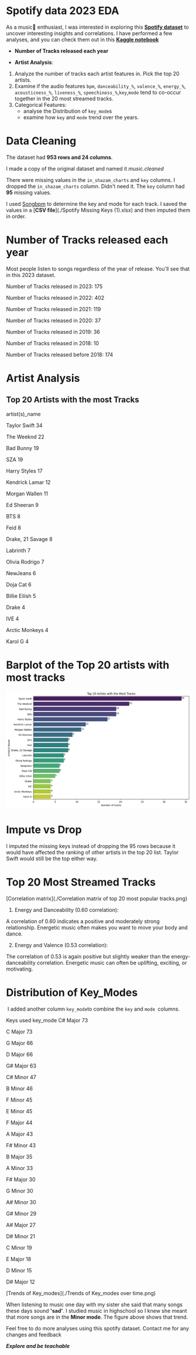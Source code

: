 # **Spotify data 2023 EDA**

As a music🎵 enthusiast, I was interested in exploring this **[Spotify dataset](https://www.kaggle.com/datasets/nelgiriyewithana/top-spotify-songs-2023)** to uncover interesting insights and correlations. I have performed a few analyses, and you can check them out in this **[Kaggle notebook](https://www.kaggle.com/code/wilfridawere/spotify-data-2023-eda)**

* **Number of Tracks released each year**

* **Artist Analysis**:
1. Analyze the number of tracks each artist features in. Pick the top 20 artists. 
1. Examine if the audio features `bpm`, `danceability_%`, `valence_%`, `energy_%`, `acousticness_%`, `liveness_%`, `speechiness_%`,`key`,`mode` tend to co-occur together in the 20 most streamed tracks.
1. Categorical Features: 
   * analyse the Distribution of `key_mode`s
   * examine how `key` and `mode` trend over the years.

# Data Cleaning

The dataset had **953 rows and 24 columns**.

I made a copy of the original dataset and named it *music.cleaned*

There were missing values in the `in_shazam_charts` and `key` columns. I dropped the `in_shazam_charts` column. Didn't need it. The `key` column had **95** missing values.

I used  [Songbpm](https://songbpm.com/) to determine the key and mode for each track. I saved the values in a [**CSV file**](./Spotify Missing Keys (1).xlsx) and then imputed them in order.

# Number of Tracks released each year

Most people listen to songs regardless of the year of release. You'll see that in this 2023 dataset.

Number of Tracks released in 2023: 175

Number of Tracks released in 2022: 402

Number of Tracks released in 2021: 119

Number of Tracks released in 2020: 37

Number of Tracks released in 2019: 36

Number of Tracks released in 2018: 10

Number of Tracks released before 2018: 174

# Artist Analysis

## Top 20 Artists with the most Tracks

artist(s)_name

Taylor Swift        34

The Weeknd          22

Bad Bunny           19

SZA                 19

Harry Styles        17

Kendrick Lamar      12

Morgan Wallen       11

Ed Sheeran           9

BTS                  8

Feid                 8

Drake, 21 Savage     8

Labrinth             7

Olivia Rodrigo       7

NewJeans             6

Doja Cat             6

Billie Eilish        5

Drake                4

IVE                  4

Arctic Monkeys       4

Karol G              4

# Barplot of the Top 20 artists with most tracks

![Alt text](./Barplot%20of%20Top%2020%20artists%20with%20most%20tracks.png)

# Impute vs Drop

I imputed the missing keys instead of dropping the 95 rows because it would have affected the ranking of other artists in the top 20 list. Taylor Swift would still be the top either way.

# Top 20 Most Streamed Tracks

[Correlation matrix](./Correlation matrix of top 20 most popular tracks.png)

1. Energy and Danceability (0.60 correlation):

A correlation of 0.60 indicates a positive and moderately strong relationship.
Energetic music often makes you want to move your body and dance.

2. Energy and Valence (0.53 correlation):

The correlation of 0.53 is again positive but slightly weaker than the energy-danceability correlation.
Energetic music can often be uplifting, exciting, or motivating.

# Distribution of Key_Modes
​
I added another column `key_mode`to combine the `key` and `mode `columns.

Keys used key_mode
C# Major    73

C Major     73

G Major     66

D Major     66

G# Major    63

C# Minor    47

B Minor     46

F Minor     45

E Minor     45

F Major     44

A Major     43

F# Minor    43

B Major     35

A Minor     33

F# Major    30

G Minor     30

A# Minor    30

G# Minor    29

A# Major    27

D# Minor    21

C Minor     19

E Major     18

D Minor     15

D# Major    12

[Trends of Key_modes](./Trends of Key_modes over time.png)

When listening to music one day with my sister she said that many songs these days sound **'sad'**. I studied music in highschool so I knew she meant that more songs are in the **Minor mode**. The figure above shows that trend.

Feel free to do more analyses using this spotify dataset. Contact me for any changes and feedback

***Explore and be teachable***
